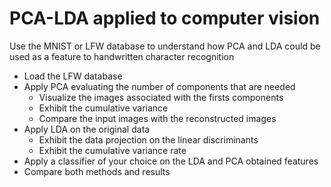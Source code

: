 # PCA-LDA applied to computer vision

Use the MNIST or LFW database to understand how PCA and LDA could be used as a feature to handwritten character recognition

* Load the LFW database
* Apply PCA evaluating the number of components that are needed
    * Visualize the images associated with the firsts components
    * Exhibit the cumulative variance
    * Compare the input images with the reconstructed images
* Apply LDA on the original data
    * Exhibit the data projection on the linear discriminants
    * Exhibit the cumulative variance rate
* Apply a classifier of your choice on the LDA and PCA obtained features 
* Compare both methods and results

